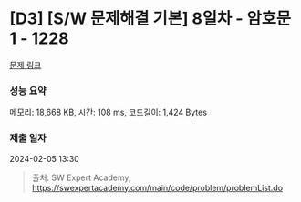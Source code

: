 # [D3] [S/W 문제해결 기본] 8일차 - 암호문1 - 1228 

[문제 링크](https://swexpertacademy.com/main/code/problem/problemDetail.do?contestProbId=AV14w-rKAHACFAYD) 

### 성능 요약

메모리: 18,668 KB, 시간: 108 ms, 코드길이: 1,424 Bytes

### 제출 일자

2024-02-05 13:30



> 출처: SW Expert Academy, https://swexpertacademy.com/main/code/problem/problemList.do